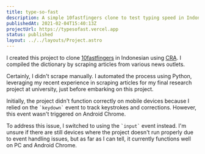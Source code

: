 ```yaml
---
title: type-so-fast
description: A simple 10fastfingers clone to test typing speed in Indonesian
publishedAt: 2021-02-04T15:40:13Z
projectUrl: https://typesofast.vercel.app
status: published
layout: ../../layouts/Project.astro
---
```


I created this project to clone [10fastfingers](https://10fastfingers.com/) in Indonesian using [CRA](https://create-react-app.dev/). I compiled the dictionary by scraping articles from various news outlets.

Certainly, I didn't scrape manually. I automated the process using Python, leveraging my recent experience in scraping articles for my final research project at university, just before embarking on this project.

Initially, the project didn't function correctly on mobile devices because I relied on the `` `keydown` `` event to track keystrokes and corrections. However, this event wasn't triggered on Android Chrome.

To address this issue, I switched to using the `` `input` `` event instead. I'm unsure if there are still devices where the project doesn't run properly due to event handling issues, but as far as I can tell, it currently functions well on PC and Android Chrome.
